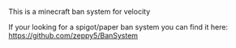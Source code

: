 This is a minecraft ban system for velocity

If your looking for a spigot/paper ban system you can find it here: https://github.com/zeppy5/BanSystem
